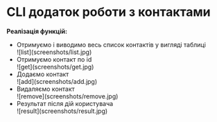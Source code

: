 <h1>CLI додаток роботи з контактами</h1>

<b>Реалізація функцій:</b>

<ul>
<li>Отримуємо і виводимо весь список контактів у вигляді таблиці</li>
![list](screenshots/list.jpg)
<li>Отримуємо контакт по id</li>
![get](screenshots/get.jpg)
<li>Додаємо контакт</li>
![add](screenshots/add.jpg)
<li>Видаляємо контакт</li>
![remove](screenshots/remove.jpg)
<li>Результат після дій користувача</li>
![result](screenshots/result.jpg)
</ul>
